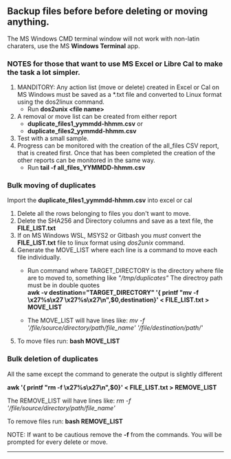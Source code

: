 ## Backup files before before deleting or moving anything. 

The MS Windows CMD terminal window will not work with non-latin charaters, use the MS __Windows Terminal__ app.  

### NOTES for those that want to use MS Excel or Libre Cal to make the task a lot simpler. 
1. MANDITORY: Any action list (move or delete) created in Excel or Cal on MS Windows must be saved as a *.txt file and converted to Linux format using the dos2linux command. 
   * Run __dos2unix \<file name\>__  
2. A removal or move list can be created from either report
   * __duplicate_files1_yymmdd-hhmm.csv__ or
   * __duplicate_files2_yymmdd-hhmm.csv__ 
3. Test with a small sample.
4. Progress can be monitored with the creation of the all_files CSV report, that is created first. Once that has been completed  the creation of the other reports can be monitored in the same way.
   * Run __tail -f all_files_YYMMDD-hhmm.csv__   

### Bulk moving of duplicates 
Import the __duplicate_files1_yymmdd-hhmm.csv__ into excel or cal 
1. Delete all the rows belonging to files you don't want to move.
2. Delete the SHA256 and Directory columns and save as a text file, the __FILE_LIST.txt__
3. If on MS Windows WSL, MSYS2 or Gitbash you _must_ convert the  __FILE_LIST.txt__ file to linux format using *dos2unix* command. 
4. Generate the MOVE_LIST where each line is a command to move each file individually.   
    * Run command where TARGET_DIRECTORY is the directory where file are to moved to, something like _"/tmp/duplicates"_  The directroy path must be in double quotes     
__awk -v destination="TARGET_DIRECTORY" '{ printf "mv -f \x27%s\x27 \x27%s\x27\n",$0,destination}' < FILE_LIST.txt > MOVE_LIST__

    * The MOVE_LIST will have lines like: _mv -f  '/file/source/directory/path/file_name' '/file/destination/path/'_
5. To move files run: __bash MOVE_LIST__

### Bulk deletion of duplicates
All the same except the command to generate the output is slightly different

__awk '{ printf "rm -f  \x27%s\x27\n",$0}' < FILE_LIST.txt > REMOVE_LIST__

The REMOVE_LIST will have lines like: _rm -f '/file/source/directory/path/file_name'_
    
To remove files run: __bash REMOVE_LIST__

NOTE: If want to be cautious remove the __-f__ from the commands. You will be prompted for every delete or move. 
____________________      
   

